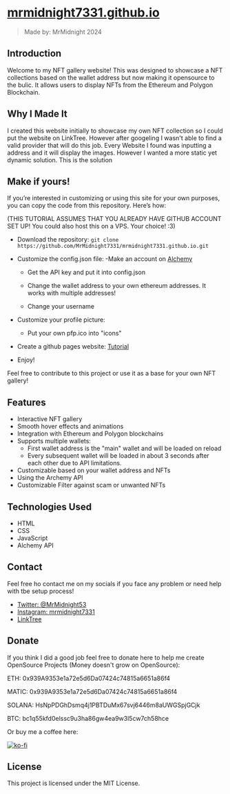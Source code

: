 # [mrmidnight7331.github.io](https://mrmidnight7331.github.io)

> Made by: MrMidnight 2024

## Introduction

Welcome to my NFT gallery website! This was designed to showcase a NFT collections based on the wallet address but now making it opensource to the bulic. It allows users to display NFTs from the Ethereum and Polygon Blockchain.

## Why I Made It

I created this website initially to showcase my own NFT collection so I could put the website on LinkTree. However after googeling I wasn't able to find a valid provider that will do this job. Every Website I found was inputting a address and it will display the images. However I wanted a more static yet dynamic solution. This is the solution

## Make if yours!

If you’re interested in customizing or using this site for your own purposes, you can copy the code from this repository. Here’s how:

(THIS TUTORIAL ASSUMES THAT YOU ALREADY HAVE GITHUB ACCOUNT SET UP! You could also host this on a VPS. Your choice! :3)

- Download the repository: `git clone https://github.com/MrMidnight7331/mrmidnight7331.github.io.git`
- Customize the config.json file:
    -Make an account on [Alchemy](https://www.alchemy.com/nft-api)
    - Get the API key and put it into config.json

    - Change the wallet address to your own ethereum addresses. It works with multiple addresses!
    - Change your username

- Customize your profile picture:
    - Put your own pfp.ico into "icons"

- Create a github pages website: [Tutorial](https://docs.github.com/en/pages/getting-started-with-github-pages/creating-a-github-pages-site)
- Enjoy!

Feel free to contribute to this project or use it as a base for your own NFT gallery!

## Features

- Interactive NFT gallery
- Smooth hover effects and animations
- Integration with Ethereum and Polygon blockchains
- Supports multiple wallets:
    - First wallet address is the "main" wallet and will be loaded on reload
    - Every subsequent wallet will be loaded in about 3 seconds after each other due to API limitations.
- Customizable based on your wallet address and NFTs
- Using the Archemy API
- Customizable Filter against scam or unwanted NFTs

## Technologies Used

- HTML
- CSS
- JavaScript
- Alchemy API

## Contact
Feel free ho contact me on my socials if you face any problem or need help with tbe setup process!

- [Twitter: @MrMidnight53](https://twitter.com/MrMidnight53)
- [Instagram: mrmidnight7331](https://www.instagram.com/mrmidnight7331)
- [LinkTree](https://linktr.ee/MrMidnight53)

## Donate
If you think I did a good job feel free to donate here to help me create OpenSource Projects (Money doesn't grow on OpenSource):

ETH: 0x939A9353e1a72e5d6Da07424c74815a6651a86f4

MATIC: 0x939A9353e1a72e5d6Da07424c74815a6651a86f4

SOLANA: HsNpPDGhDsmq4j1PBTDuMx67svj6446m8aUWGSpjGCjk

BTC: bc1q55kfd0elssc9u3ha86gw4ea9w3l5cw7ch58hce

Or buy me a coffee here:

[![ko-fi](https://ko-fi.com/img/githubbutton_sm.svg)](https://ko-fi.com/S6S7NRQSG)

## License

This project is licensed under the MIT License.

